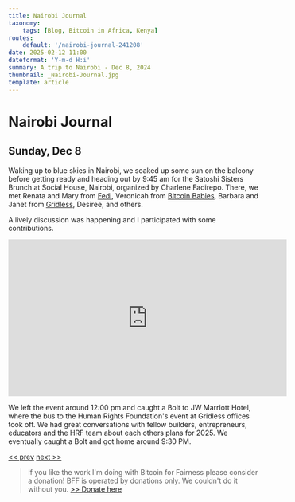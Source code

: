 ```yaml
---
title: Nairobi Journal
taxonomy:
    tags: [Blog, Bitcoin in Africa, Kenya]
routes:
    default: '/nairobi-journal-241208'
date: 2025-02-12 11:00
dateformat: 'Y-m-d H:i'
summary: A trip to Nairobi - Dec 8, 2024
thumbnail: _Nairobi-Journal.jpg
template: article
---
```


# Nairobi Journal

## Sunday, Dec 8

Waking up to blue skies in Nairobi, we soaked up some sun on the balcony before getting ready and heading out by 9:45 am for the Satoshi Sisters Brunch at Social House, Nairobi, organized by Charlene Fadirepo. There, we met Renata and Mary from [Fedi](https://fedi.xyz/), Veronicah from [Bitcoin Babies](https://bitcoinbabies.com/), Barbara and Janet from [Gridless](https://bffbtc.org/gridless/), Desiree, and others.

A lively discussion was happening and I participated with some contributions.

<iframe width="560" height="315" src="https://www.youtube.com/embed/3vbEqVwkRcI" title="YouTube video player" frameborder="0" allow="accelerometer; autoplay; clipboard-write; encrypted-media; gyroscope; picture-in-picture; web-share" allowfullscreen></iframe>

We left the event around 12:00 pm and caught a Bolt to JW Marriott Hotel, where the bus to the Human Rights Foundation's event at Gridless offices took off. We had great conversations with fellow builders, entrepreneurs, educators and the HRF team about each others plans for 2025. We eventually caught a Bolt and got home around 9:30 PM. 

[<< prev](/nairobi-journal-241207) [next >>](/nairobi-journal-241209)

> If you like the work I'm doing with Bitcoin for Fairness please consider a donation! BFF is operated by donations only. We couldn't do it without you. [>> Donate here](https://bffbtc.org/donate/)